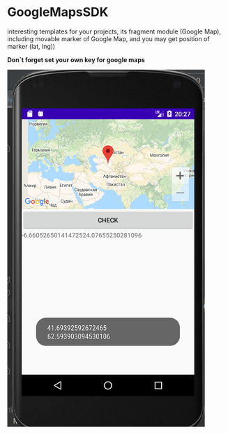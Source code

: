 # GoogleMapsSDK
interesting templates for your projects, its fragment module (Google Map), including movable marker of Google Map, and you  may get position of marker (lat, lng))

**Don`t forget set your own key for google maps** 

![](https://github.com/Ars4Mars/GoogleMapsAPI/blob/master/Screenshot_23.png)
